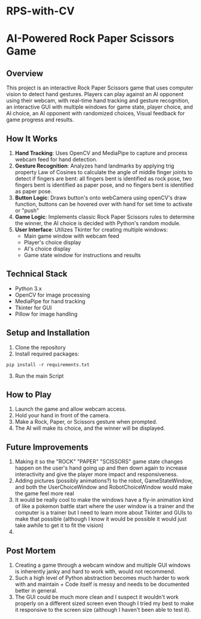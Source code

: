 # RPS-with-CV
# AI-Powered Rock Paper Scissors Game

## Overview
This project is an interactive Rock Paper Scissors game that uses computer vision to detect hand gestures. Players can play against an AI opponent using their webcam, with real-time hand tracking and gesture recognition, an interactive GUI with multiple windows for game state, player choice, and AI choice, an AI opponent with randomized choices, Visual feedback for game progress and results.

## How It Works
1. **Hand Tracking**: Uses OpenCV and MediaPipe to capture and process webcam feed for hand detection.
2. **Gesture Recognition**: Analyzes hand landmarks by applying trig property Law of Cosines to calculate the angle of middle finger joints to detect if fingers are bent: all fingers bent is identified as rock pose, two fingers bent is identified as paper pose, and no fingers bent is identified as paper pose.
3. **Button Logic**: Draws button's onto webCamera using openCV's draw function, buttons can be hovered over with hand for set time to activate or "push"
4. **Game Logic**: Implements classic Rock Paper Scissors rules to determine the winner, the AI choice is decided with Python's random module.
5. **User Interface**: Utilizes Tkinter for creating multiple windows:
   - Main game window with webcam feed
   - Player's choice display
   - AI's choice display
   - Game state window for instructions and results

## Technical Stack
- Python 3.x
- OpenCV for image processing
- MediaPipe for hand tracking
- Tkinter for GUI
- Pillow for image handling

## Setup and Installation
1. Clone the repository
2. Install required packages:
```
pip install -r requirements.txt
```
3. Run the main Script

## How to Play
1. Launch the game and allow webcam access.
2. Hold your hand in front of the camera.
3. Make a Rock, Paper, or Scissors gesture when prompted.
4. The AI will make its choice, and the winner will be displayed.

## Future Improvements
1. Making it so the "ROCK" "PAPER" "SCISSORS" game state changes happen on the user's hand going up and then down again to increase interactivity and give the player more impact and responsiveness.
2. Adding pictures (possibly animations?) to the robot, GameStateWindow, and both the UserChoiceWindow and RobotChoiceWindow would make the game feel more real
3. It would be really cool to make the windows have a fly-in animation kind of like a pokemon battle start where the user window is a trainer and the computer is a trainer but I need to learn more about Tkinter and GUIs to make that possible (although I know it would be possible it would just take awhile to get it to fit the vision)
4. 

## Post Mortem
1. Creating a game through a webcam window and multiple GUI windows is inherently janky and hard to work with, would not recommend.
2. Such a high level of Python abstraction becomes much harder to work with and maintain + Code itself is messy and needs to be documented better in general.
3. The GUI could be much more clean and I suspect it wouldn't work properly on a different sized screen even though I tried my best to make it responsive to the screen size (although I haven't been able to test it).

